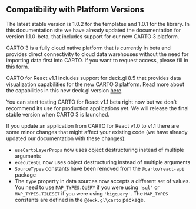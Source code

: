 ## Compatibility with Platform Versions

The latest stable version is 1.0.2 for the templates and 1.0.1 for the library. In this documentation site we have already updated the documentation for version 1.1.0-beta, that includes support for our new CARTO 3 platform.

CARTO 3 is a fully cloud native platform that is currently in beta and provides direct connectivity to cloud data warehouses without the need for importing data first into CARTO. If you want to request access, please fill in [this form](https://carto.com/carto3/).

CARTO for React v1.1 includes support for deck.gl 8.5 that provides data visualization capabilities for the new CARTO 3 platform. Read more about the capabilities in this new deck.gl version [here](/deck-gl).

You can start testing CARTO for React v1.1 beta right now but we don't recommend its use for production applications yet. We will release the final stable version when CARTO 3 is launched.

If you update an application from CARTO for React v1.0 to v1.1 there are some minor changes that might affect your existing code (we have already updated our documentation with these changes):

- `useCartoLayerProps` now uses object destructuring instead of multiple arguments
- `executeSQL` now uses object destructuring instead of multiple arguments
- `SourceTypes` constants have been removed from the `@carto/react-api` package
- The `type` property in data sources now accepts a different set of values. You need to use `MAP_TYPES.QUERY` if you were using `'sql'` or `MAP_TYPES.TILESET` if you were using `'bigquery'`. The `MAP_TYPES` constants are defined in the `@deck.gl\carto` package.
